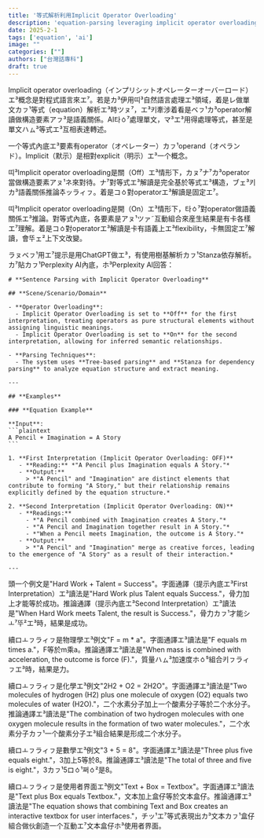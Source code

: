 ```yaml
---
title: '等式解析利用Implicit Operator Overloading'
description: 'equation-parsing leveraging implicit operator overloading'
date: 2025-2-1
tags: ['equation', 'ai']
image: ""
categories: [""]
authors: ["台灣話專科"]
draft: true
---
```


Implicit operator overloading（インプリシットオペレーターオーバーロード）エ³概念是對程式語言來エ⁷。若是カ³伊用띠³自然語言處理エ³領域，着是レ做單文カㇷ¹等式（equation）解析エ³時ツㇴ⁷，エ³키牽涉着看是ベㇷ¹カ³operator解讀做構造要素アㇷ³是語義關係。AI타ㆁ⁷處理單文，マ³エ³用得處理等式，甚至是單文ハㇺ³等式エ³互相表達轉述。

一个等式內底エ³要素有operator（オペレーター）カㇷ¹operand（オペランド）。Implicit（默示）是相對explicit（明示）エ³一个概念。

띠³Implicit operator overloading是關（Off）エ³情形下，カㇴ⁷ナ⁷カ³operator當做構造要素アㇴ¹ネ來對待。ナ⁷對等式エ³解讀是完全基於等式エ³構造，ブェ³키カ³語義關係推論추ッラィㇷ。着是コㆁ對operatorエ³解讀是固定エ⁷。

띠³Implicit operator overloading是開（On）エ³情形下，타ㆁ⁷對operator做語義關係エ³推論。對等式內底，各要素是アㇴ¹ツァ˜互動組合來産生結果是有卡各樣エ⁷理解。着是コㆁ對operatorエ³解讀是卡有語義上エ³flexibility，卡無固定エ⁷解讀，會뚜ェ²上下文改變。

ラㇴベㇷ¹用エ⁷提示是用ChatGPT做エ³，有使用樹基解析カㇷ¹Stanza依存解析。カ⁷貼カㇷ¹Perplexity AI內底，ホ³Perplexity AI回答：

````
# **Sentence Parsing with Implicit Operator Overloading**  

## **Scene/Scenario/Domain**  

- **Operator Overloading**:  
  - Implicit Operator Overloading is set to **Off** for the first interpretation, treating operators as pure structural elements without assigning linguistic meanings.  
  - Implicit Operator Overloading is set to **On** for the second interpretation, allowing for inferred semantic relationships.  

- **Parsing Techniques**:  
  - The system uses **Tree-based parsing** and **Stanza for dependency parsing** to analyze equation structure and extract meaning.  

---

## **Examples**  

### **Equation Example**  

**Input**:  
```plaintext
A Pencil + Imagination = A Story
```  

1. **First Interpretation (Implicit Operator Overloading: OFF)**  
   - **Reading:** *"A Pencil plus Imagination equals A Story."*  
   - **Output:**  
     > *"A Pencil" and "Imagination" are distinct elements that contribute to forming "A Story," but their relationship remains explicitly defined by the equation structure.*  

2. **Second Interpretation (Implicit Operator Overloading: ON)**  
   - **Readings:**  
     - *"A Pencil combined with Imagination creates A Story."*  
     - *"A Pencil and Imagination together result in A Story."*  
     - *"When a Pencil meets Imagination, the outcome is A Story."*  
   - **Output:**  
     > *"A Pencil" and "Imagination" merge as creative forces, leading to the emergence of "A Story" as a result of their interaction.*  

---
````

頭一个例文是"Hard Work + Talent = Success"。字面通譯（提示內底エ³First Interpretation）エ³讀法是"Hard Work plus Talent equals Success."，骨力加上才能等於成功。推論通譯（提示內底エ³Second Interpretation）エ³讀法是"When Hard Work meets Talent, the result is Success."，骨力カㇷ¹才能シㅗ⁷뚜²エ³時，結果是成功。

續ロㅗㇷラィㇷ是物理學エ³例文"F = m * a"。字面通譯エ³讀法是"F equals m times a."，F等於m乘a。推論通譯エ³讀法是"When mass is combined with acceleration, the outcome is force (F)."，質量ハㇺ³加速度ホㆁ⁵組合키ㇷラィㇷエ³時，結果是力。

續ロㅗㇷラィㇷ是化學エ³例文"2H2 + O2 = 2H2O"。字面通譯エ³讀法是"Two molecules of hydrogen (H2) plus one molecule of oxygen (O2) equals two molecules of water (H2O)."，二个水素分子加上一个酸素分子等於二个水分子。推論通譯エ³讀法是"The combination of two hydrogen molecules with one oxygen molecule results in the formation of two water molecules."，二个水素分子カㇷ¹一个酸素分子エ³組合結果是形成二个水分子。

續ロㅗㇷラィㇷ是數學エ³例文"3 + 5 = 8"。字面通譯エ³讀法是"Three plus five equals eight."，3加上5等於8。推論通譯エ³讀法是"The total of three and five is eight."，3カㇷ¹5ロㆁ¹쩌ㆁ²是8。

續ロㅗㇷラィㇷ是使用者界面エ³例文"Text + Box = Textbox"。字面通譯エ³讀法是"Text plus Box equals Textbox."，文本加上盒仔等於文本盒仔。推論通譯エ³讀法是"The equation shows that combining Text and Box creates an interactive textbox for user interfaces."，チッ¹エ⁷等式表現出カ³文本カㇷ¹盒仔組合做伙創造一个互動エ⁷文本盒仔ホ³使用者界面。
